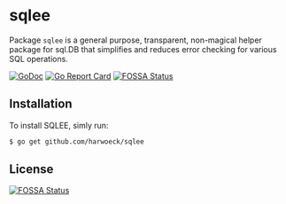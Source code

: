 # sqlee

Package `sqlee` is a general purpose, transparent, non-magical helper package for sql.DB that simplifies and reduces error checking for various SQL operations.

[![GoDoc](https://godoc.org/github.com/harwoeck/sqlee?status.svg)](https://pkg.go.dev/github.com/harwoeck/sqlee?tab=doc)
[![Go Report Card](https://goreportcard.com/badge/github.com/harwoeck/sqlee)](https://goreportcard.com/report/github.com/harwoeck/sqlee)
[![FOSSA Status](https://app.fossa.io/api/projects/git%2Bgithub.com%2Fharwoeck%2Fsqlee.svg?type=shield)](https://app.fossa.io/projects/git%2Bgithub.com%2Fharwoeck%2Fsqlee?ref=badge_shield)

## Installation

To install SQLEE, simly run:

```bash
$ go get github.com/harwoeck/sqlee
```

## License

[![FOSSA Status](https://app.fossa.io/api/projects/git%2Bgithub.com%2Fharwoeck%2Fsqlee.svg?type=large)](https://app.fossa.io/projects/git%2Bgithub.com%2Fharwoeck%2Fsqlee?ref=badge_large)
